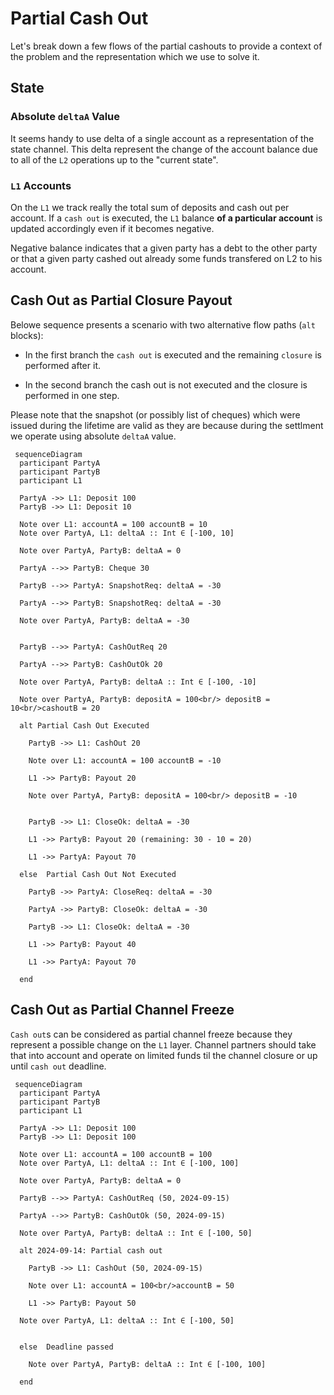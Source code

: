 # Partial Cash Out

Let's break down a few flows of the partial cashouts to provide a context of the
problem and the representation which we use to solve it.

## State

### Absolute `deltaA` Value

It seems handy to use delta of a single account as a representation of the state
channel. This delta represent the change of the account balance due to all of
the `L2` operations up to the "current state".

### `L1` Accounts

On the `L1` we track really the total sum of deposits and cash out per account.
If a `cash out` is executed, the `L1` balance **of a particular account** is
updated accordingly even if it becomes negative.

Negative balance indicates that a given party has a debt to the other party or
that a given party cashed out already some funds transfered on L2 to his
account.

## Cash Out as Partial Closure Payout

Belowe sequence presents a scenario with two alternative flow paths (`alt`
blocks):

- In the first branch the `cash out` is executed and the remaining `closure` is
  performed after it.

- In the second branch the cash out is not executed and the closure is performed
  in one step.

Please note that the snapshot (or possibly list of cheques) which were issued
during the lifetime are valid as they are because during the settlment we
operate using absolute `deltaA` value.

```mermaid
 sequenceDiagram
  participant PartyA
  participant PartyB
  participant L1

  PartyA ->> L1: Deposit 100
  PartyB ->> L1: Deposit 10

  Note over L1: accountA = 100 accountB = 10
  Note over PartyA, L1: deltaA :: Int ∈ [-100, 10]

  Note over PartyA, PartyB: deltaA = 0

  PartyA -->> PartyB: Cheque 30

  PartyB -->> PartyA: SnapshotReq: deltaA = -30

  PartyA -->> PartyB: SnapshotReq: deltaA = -30

  Note over PartyA, PartyB: deltaA = -30


  PartyB -->> PartyA: CashOutReq 20

  PartyA -->> PartyB: CashOutOk 20

  Note over PartyA, PartyB: deltaA :: Int ∈ [-100, -10]

  Note over PartyA, PartyB: depositA = 100<br/> depositB = 10<br/>cashoutB = 20

  alt Partial Cash Out Executed

    PartyB ->> L1: CashOut 20

    Note over L1: accountA = 100 accountB = -10

    L1 ->> PartyB: Payout 20

    Note over PartyA, PartyB: depositA = 100<br/> depositB = -10


    PartyB ->> L1: CloseOk: deltaA = -30

    L1 ->> PartyB: Payout 20 (remaining: 30 - 10 = 20)

    L1 ->> PartyA: Payout 70

  else  Partial Cash Out Not Executed

    PartyB ->> PartyA: CloseReq: deltaA = -30

    PartyA ->> PartyB: CloseOk: deltaA = -30

    PartyB ->> L1: CloseOk: deltaA = -30

    L1 ->> PartyB: Payout 40

    L1 ->> PartyA: Payout 70

  end

```

## Cash Out as Partial Channel Freeze

`Cash out`s can be considered as partial channel freeze because they represent a
possible change on the `L1` layer. Channel partners should take that into
account and operate on limited funds til the channel closure or up until
`cash out` deadline.

```mermaid
 sequenceDiagram
  participant PartyA
  participant PartyB
  participant L1

  PartyA ->> L1: Deposit 100
  PartyB ->> L1: Deposit 100

  Note over L1: accountA = 100 accountB = 100
  Note over PartyA, L1: deltaA :: Int ∈ [-100, 100]

  Note over PartyA, PartyB: deltaA = 0

  PartyB -->> PartyA: CashOutReq (50, 2024-09-15)

  PartyA -->> PartyB: CashOutOk (50, 2024-09-15)

  Note over PartyA, PartyB: deltaA :: Int ∈ [-100, 50]

  alt 2024-09-14: Partial cash out

    PartyB ->> L1: CashOut (50, 2024-09-15)

    Note over L1: accountA = 100<br/>accountB = 50

    L1 ->> PartyB: Payout 50

  Note over PartyA, L1: deltaA :: Int ∈ [-100, 50]


  else  Deadline passed

    Note over PartyA, PartyB: deltaA :: Int ∈ [-100, 100]

  end
```
